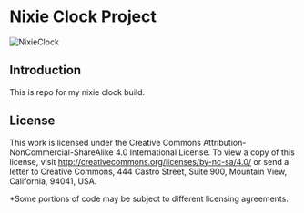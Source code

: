 # Nixie Clock Project


![NixieClock](https://i.imgur.com/uSDMjrFl.jpg)

## Introduction
This is repo for my nixie clock build.


## License


This work is licensed under the  Creative Commons Attribution-NonCommercial-ShareAlike 4.0 International License. To view a copy of this license, visit <http://creativecommons.org/licenses/by-nc-sa/4.0/> or send a letter to Creative Commons, 444 Castro Street, Suite 900, Mountain View, California, 94041, USA.

*Some portions of code may be subject to different licensing agreements.
